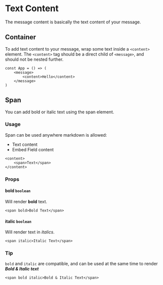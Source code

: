 # Text Content

The message content is basically the text content of your message.

## Container

To add text content to your message, wrap some text inside a `<content>` element. The `<content>` tag should be a direct child of `<message>`, and should not be nested further.

```tsx
const App = () => (
    <message>
        <content>Hello</content>
    </message>
)
```

## Span

You can add bold or italic text using the span element.

### Usage

Span can be used anywhere markdown is allowed:
- Text content
- Embed Field content

```tsx
<content>
    <span>Text</span>
</content>
```

### Props

#### bold `boolean`

Will render **bold** text.

```tsx
<span bold>Bold Text</span>
```

#### italic `boolean`

Will render text in _italics_.

```tsx
<span italic>Italic Text</span>
```

### Tip

`bold` and `italic` are compatible, and can be used at the same time to render **_Bold & Italic text_**

```tsx
<span bold italic>Bold & Italic Text</span>
```